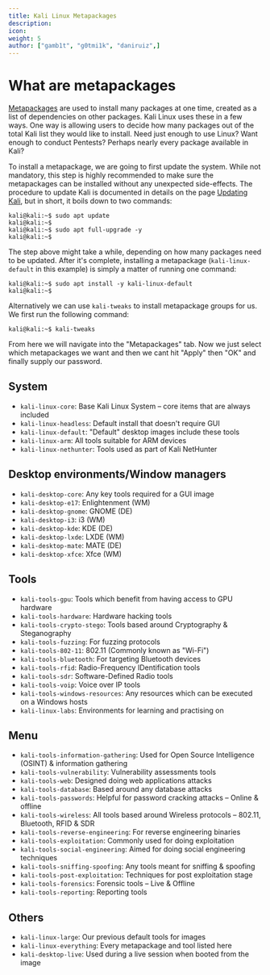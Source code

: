 ```yaml
---
title: Kali Linux Metapackages
description:
icon:
weight: 5
author: ["gamb1t", "g0tmi1k", "daniruiz",]
---
```


# What are metapackages

[Metapackages](/tools/kali-meta/) are used to install many packages at one time, created as a list of dependencies on other packages. Kali Linux uses these in a few ways. One way is allowing users to decide how many packages out of the total Kali list they would like to install. Need just enough to use Linux? Want enough to conduct Pentests? Perhaps nearly every package available in Kali?

To install a metapackage, we are going to first update the system. While not mandatory, this step is highly recommended to make sure the metapackages can be installed without any unexpected side-effects. The procedure to update Kali is documented in details on the page [Updating Kali](/docs/general-use/updating-kali/), but in short, it boils down to two commands:

```console
kali@kali:~$ sudo apt update
kali@kali:~$
kali@kali:~$ sudo apt full-upgrade -y
kali@kali:~$
```

The step above might take a while, depending on how many packages need to be updated. After it's complete, installing a metapackage (`kali-linux-default` in this example) is simply a matter of running one command:

```console
kali@kali:~$ sudo apt install -y kali-linux-default
kali@kali:~$
```

Alternatively we can use `kali-tweaks` to install metapackage groups for us. We first run the following command:

```console
kali@kali:~$ kali-tweaks
```

From here we will navigate into the "Metapackages" tab. Now we just select which metapackages we want and then we cant hit "Apply" then "OK" and finally supply our password.

## System

- `kali-linux-core`: Base Kali Linux System – core items that are always included
- `kali-linux-headless`: Default install that doesn't require GUI
- `kali-linux-default`: "Default" desktop images include these tools
- `kali-linux-arm`: All tools suitable for ARM devices
- `kali-linux-nethunter`: Tools used as part of Kali NetHunter

## Desktop environments/Window managers

- `kali-desktop-core`: Any key tools required for a GUI image
- `kali-desktop-e17`: Enlightenment (WM)
- `kali-desktop-gnome`: GNOME (DE)
- `kali-desktop-i3`: i3 (WM)
- `kali-desktop-kde`: KDE (DE)
- `kali-desktop-lxde`: LXDE (WM)
- `kali-desktop-mate`: MATE (DE)
- `kali-desktop-xfce`: Xfce (WM)

## Tools

- `kali-tools-gpu`: Tools which benefit from having access to GPU hardware
- `kali-tools-hardware`: Hardware hacking tools
- `kali-tools-crypto-stego`: Tools based around Cryptography & Steganography
- `kali-tools-fuzzing`: For fuzzing protocols
- `kali-tools-802-11`: 802.11 (Commonly known as "Wi-Fi")
- `kali-tools-bluetooth`: For targeting Bluetooth devices
- `kali-tools-rfid`: Radio-Frequency IDentification tools
- `kali-tools-sdr`: Software-Defined Radio tools
- `kali-tools-voip`: Voice over IP tools
- `kali-tools-windows-resources`: Any resources which can be executed on a Windows hosts
- `kali-linux-labs`: Environments for learning and practising on

## Menu

- `kali-tools-information-gathering`: Used for Open Source Intelligence (OSINT) & information gathering
- `kali-tools-vulnerability`: Vulnerability assessments tools
- `kali-tools-web`: Designed doing web applications attacks
- `kali-tools-database`: Based around any database attacks
- `kali-tools-passwords`: Helpful for password cracking attacks – Online & offline
- `kali-tools-wireless`: All tools based around Wireless protocols – 802.11, Bluetooth, RFID & SDR
- `kali-tools-reverse-engineering`: For reverse engineering binaries
- `kali-tools-exploitation`: Commonly used for doing exploitation
- `kali-tools-social-engineering`: Aimed for doing social engineering techniques
- `kali-tools-sniffing-spoofing`: Any tools meant for sniffing & spoofing
- `kali-tools-post-exploitation`: Techniques for post exploitation stage
- `kali-tools-forensics`: Forensic tools – Live & Offline
- `kali-tools-reporting`: Reporting tools

## Others

- `kali-linux-large`: Our previous default tools for images
- `kali-linux-everything`: Every metapackage and tool listed here
- `kali-desktop-live`: Used during a live session when booted from the image
